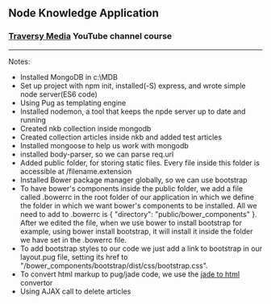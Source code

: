 ## Node Knowledge Application
### [Traversy Media](https://www.youtube.com/channel/UC29ju8bIPH5as8OGnQzwJyA) YouTube channel course
---

Notes:
* Installed MongoDB in c:\MDB
* Set up project with npm init, installed(-S) express, and wrote simple node server(ES6 code)
* Using Pug as templating engine
* Installed nodemon, a tool that keeps the npde server up to date and running
* Created nkb collection inside mongodb
* Created collection articles inside nkb and added test articles
* Installed mongoose to help us work with mongodb
* installed body-parser, so we can parse req.url
* Added public folder, for storing static files. Every file inside this folder is accessible at /filename.extension
* Installed Bower package manager globally, so we can use bootstrap
* To have bower's components inside the public folder, we add a file called .bowerrc in the root folder of our application in which we define the folder in which we want bower's components to be installed. All we need to add to .bowerrc is { "directory": "public/bower_components" }. After we edited the file, when we use bower to install bootstrap for example, using bower install bootstrap, it will install it inside the folder we have set in the .bowerrc file.
* To add bootstrap styles to our code we just add a link to bootstrap in our layout.pug file, setting its href to "/bower_components/bootstrap/dist/css/bootstrap.css".
* To convert html markup to pug/jade code, we use the [jade to html](http://html2jade.org/) convertor
* Using AJAX call to delete articles